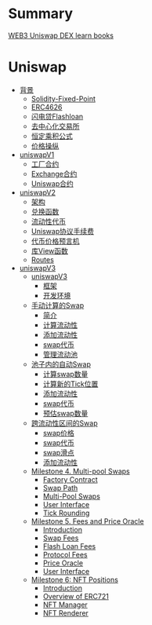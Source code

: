 # Summary

[WEB3 Uniswap DEX learn books](README.md)

# Uniswap
- [背景]()
  - [Solidity-Fixed-Point](uniswap/background/solidity-fixed-point.md)
  - [ERC4626](uniswap/background/TokenVaults.md)
  - [闪电贷Flashloan](uniswap/background/Flashloan.md)
  - [去中心化交易所](uniswap/background/introduction-to-markets.md)
  - [恒定乘积公式](uniswap/background/constant-function-market-maker.md)
  - [价格操纵](uniswap/background/price-manipulation.md)
- [uniswapV1]()
    - [工厂合约](./uniswap/uniswapV1/uniswap-v1-factory.md)
    - [Exchange合约](./uniswap/uniswapV1/uniswap-v1-exchange.md)
    - [Uniswap合约](./uniswap/uniswapV1/uniswapv1.md)
- [uniswapV2]()
  - [架构](./uniswap/uniswapV2/architecture.md)
  - [兑换函数](./uniswap/uniswapV2/swap-functions.md)
  - [流动性代币](./uniswap/uniswapV2/mint_burn_lp.md)
  - [Uniswap协议手续费](./uniswap/uniswapV2/protocal_fee.md)
  - [代币价格预言机](./uniswap/uniswapV2/oracle.md)
  - [库View函数](./uniswap/uniswapV2/contracts_library.md)
  - [Routes](./uniswap/uniswapV2/routes.md)
- [uniswapV3]()
  - [uniswapV3]()
    - [框架](./uniswap/uniswapV3/introduction/uniswap-v3.md)
    - [开发环境](./uniswap/uniswapV3/introduction/dev-environment.md)
  - [手动计算的Swap]()
    - [简介](./uniswap/uniswapV3/milestone_1/introduction.md)
    - [计算流动性](./uniswap/uniswapV3/milestone_1/calculating-liquidity.md)
    - [添加流动性](./uniswap/uniswapV3/milestone_1/providing-liquidity.md)
    - [swap代币](./uniswap/uniswapV3/milestone_1/first-swap.md)
    - [管理流动池](./uniswap/uniswapV3/milestone_1/manager-contract.md)
  - [池子内的自动Swap]()
    - [计算swap数量](./uniswap/uniswapV3/milestone_2/output-amount-calculation.md)
    - [计算新的Tick位置](./uniswap/uniswapV3/milestone_2/tick-bitmap-index.md)
    - [添加流动性](./uniswap/uniswapV3/milestone_2/generalize-minting.md)
    - [swap代币](./uniswap/uniswapV3/milestone_2/generalize-swapping.md)
    - [预估swap数量](./uniswap/uniswapV3/milestone_2/quoter-contract.md)
  - [跨流动性区间的Swap]()
    - [swap价格](./uniswap/uniswapV3/milestone_3/different-ranges.md)
    - [swap代币](./uniswap/uniswapV3/milestone_3/cross-tick-swaps.md)
    - [swap滑点](./uniswap/uniswapV3/milestone_3/slippage-protection.md)
    - [添加流动性](./uniswap/uniswapV3/milestone_3/liquidity-calculation.md)
  - [Milestone 4. Multi-pool Swaps]()
    - [Factory Contract](./uniswap/uniswapV3/milestone_4/factory-contract.md)
    - [Swap Path](./uniswap/uniswapV3/milestone_4/path.md)
    - [Multi-Pool Swaps](./uniswap/uniswapV3/milestone_4/multi-pool-swaps.md)
    - [User Interface](./uniswap/uniswapV3/milestone_4/user-interface.md)
    - [Tick Rounding](./uniswap/uniswapV3/milestone_4/tick-rounding.md)
  - [Milestone 5. Fees and Price Oracle]()
    - [Introduction](./uniswap/uniswapV3/milestone_5/introduction.md)
    - [Swap Fees](./uniswap/uniswapV3/milestone_5/swap-fees.md)
    - [Flash Loan Fees](./uniswap/uniswapV3/milestone_5/flash-loan-fees.md)
    - [Protocol Fees](./uniswap/uniswapV3/milestone_5/protocol-fees.md)
    - [Price Oracle](./uniswap/uniswapV3/milestone_5/price-oracle.md)
    - [User Interface](./uniswap/uniswapV3/milestone_5/user-interface.md)
  - [Milestone 6: NFT Positions]()
    - [Introduction](./uniswap/uniswapV3/milestone_6/introduction.md)
    - [Overview of ERC721](./uniswap/uniswapV3/milestone_6/erc721-overview.md)
    - [NFT Manager](./uniswap/uniswapV3/milestone_6/nft-manager.md)
    - [NFT Renderer](./uniswap/uniswapV3/milestone_6/nft-renderer.md)